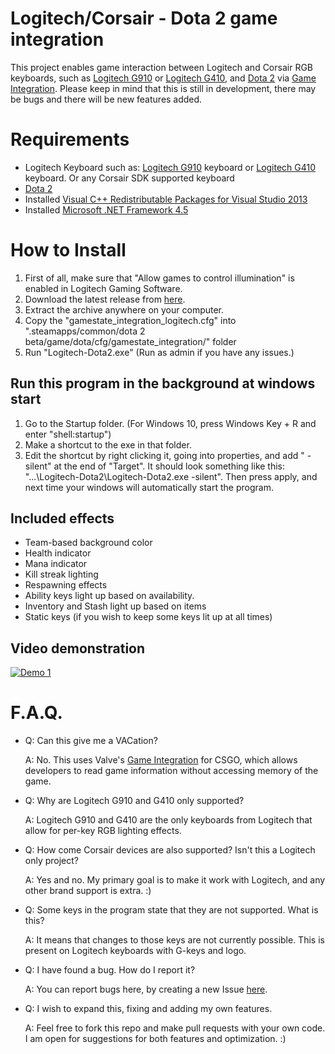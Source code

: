 # Logitech/Corsair - Dota 2 game integration
This project enables game interaction between Logitech and Corsair RGB keyboards, such as [Logitech G910](http://gaming.logitech.com/en-us/product/rgb-gaming-keyboard-g910) or [Logitech G410](http://gaming.logitech.com/en-us/product/rgb-tenkeyless-gaming-keyboard-g410), and [Dota 2](http://store.steampowered.com/app/570/) via [Game Integration](https://developer.valvesoftware.com/wiki/Counter-Strike:_Global_Offensive_Game_State_Integration). Please keep in mind that this is still in development, there may be bugs and there will be new features added.

# Requirements
* Logitech Keyboard such as: [Logitech G910](http://gaming.logitech.com/en-us/product/rgb-gaming-keyboard-g910) keyboard or [Logitech G410](http://gaming.logitech.com/en-us/product/rgb-tenkeyless-gaming-keyboard-g410) keyboard. Or any Corsair SDK supported keyboard
* [Dota 2](http://store.steampowered.com/app/570/)
* Installed [Visual C++ Redistributable Packages for Visual Studio 2013](https://www.microsoft.com/en-us/download/details.aspx?id=40784)
* Installed [Microsoft .NET Framework 4.5](https://www.microsoft.com/en-us/download/details.aspx?id=30653)

# How to Install
1. First of all, make sure that "Allow games to control illumination" is enabled in Logitech Gaming Software.
2. Download the latest release from [here](https://github.com/antonpup/Logitech-Dota2/releases/latest).
3. Extract the archive anywhere on your computer.
4. Copy the "gamestate_integration_logitech.cfg" into ".steamapps/common/dota 2 beta/game/dota/cfg/gamestate_integration/" folder
5. Run "Logitech-Dota2.exe" (Run as admin if you have any issues.)

## Run this program in the background at windows start
1. Go to the Startup folder. (For Windows 10, press Windows Key + R and enter "shell:startup")
2. Make a shortcut to the exe in that folder.
3. Edit the shortcut by right clicking it, going into properties, and add " -silent" at the end of "Target". It should look something like this: "...\Logitech-Dota2\Logitech-Dota2.exe -silent". Then press apply, and next time your windows will automatically start the program.

## Included effects
* Team-based background color
* Health indicator
* Mana indicator
* Kill streak lighting
* Respawning effects
* Ability keys light up based on availability.
* Inventory and Stash light up based on items
* Static keys (if you wish to keep some keys lit up at all times)

## Video demonstration
[![Demo 1](http://img.youtube.com/vi/KV-doX9VsXk/0.jpg)](http://www.youtube.com/watch?v=KV-doX9VsXk)

# F.A.Q.
* Q: Can this give me a VACation?

   A: No. This uses Valve's [Game Integration](https://developer.valvesoftware.com/wiki/Counter-Strike:_Global_Offensive_Game_State_Integration) for CSGO, which allows developers to read game information without accessing memory of the game.

* Q: Why are Logitech G910 and G410 only supported?

   A: Logitech G910 and G410 are the only keyboards from Logitech that allow for per-key RGB lighting effects.

* Q: How come Corsair devices are also supported? Isn't this a Logitech only project?

   A: Yes and no. My primary goal is to make it work with Logitech, and any other brand support is extra. :)

* Q: Some keys in the program state that they are not supported. What is this?

   A: It means that changes to those keys are not currently possible. This is present on Logitech keyboards with G-keys and logo.
   
* Q: I have found a bug. How do I report it?

   A: You can report bugs here, by creating a new Issue [here](https://github.com/antonpup/Logitech-Dota2/issues).

* Q: I wish to expand this, fixing and adding my own features.

   A: Feel free to fork this repo and make pull requests with your own code. I am open for suggestions for both features and optimization. :)
